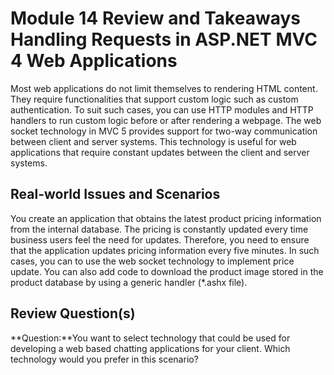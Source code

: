 # Module 14 Review and Takeaways <br> Handling Requests in ASP.NET MVC 4 Web  Applications 

Most web applications do not limit themselves to rendering HTML content. They require functionalities that support custom logic such as custom authentication. To suit such cases, you can use HTTP modules and HTTP handlers to run custom logic before or after rendering a webpage. The web socket technology in MVC 5 provides support for two-way communication between client and server systems. This technology is useful for web applications that require constant updates between the client and server systems.

## **Real-world Issues and Scenarios**

You create an application that obtains the latest product pricing information from the internal database. The pricing is constantly updated every time business users feel the need for updates. Therefore, you need to ensure that the application updates pricing information every five minutes. In such cases, you can to use the web socket technology to implement price update. You can also add code to download the product image stored in the product database by using a generic handler (*.ashx file).

## **Review Question(s)**

**Question:**You want to select technology that could be used for developing a web based chatting applications for your client. Which technology would you prefer in this scenario?

